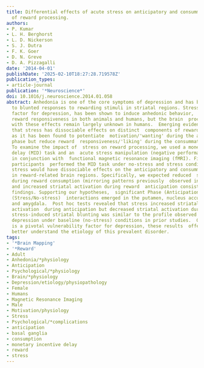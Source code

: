 ```yaml
---
title: Differential effects of acute stress on anticipatory and consummatory phases
  of reward processing.
authors:
- P. Kumar
- L. H. Berghorst
- L. D. Nickerson
- S. J. Dutra
- F. K. Goer
- D. N. Greve
- D. A. Pizzagalli
date: '2014-04-01'
publishDate: '2025-02-10T18:27:28.719578Z'
publication_types:
- article-journal
publication: '*Neuroscience*'
doi: 10.1016/j.neuroscience.2014.01.058
abstract: Anhedonia is one of the core symptoms of depression and has been linked
  to blunted responses to rewarding stimuli in striatal regions. Stress, a key  vulnerability
  factor for depression, has been shown to induce anhedonic behavior,  including reduced
  reward responsiveness in both animals and humans, but the brain  processes associated
  with these effects remain largely unknown in humans.  Emerging evidence suggests
  that stress has dissociable effects on distinct  components of reward processing,
  as it has been found to potentiate  motivation/'wanting' during the anticipatory
  phase but reduce reward  responsiveness/'liking' during the consummatory phase.
  To examine the impact of  stress on reward processing, we used a monetary incentive
  delay (MID) task and an  acute stress manipulation (negative performance feedback)
  in conjunction with  functional magnetic resonance imaging (fMRI). Fifteen healthy
  participants  performed the MID task under no-stress and stress conditions. We hypothesized  that
  stress would have dissociable effects on the anticipatory and consummatory  phases
  in reward-related brain regions. Specifically, we expected reduced  striatal responsiveness
  during reward consumption (mirroring patterns previously  observed in clinical depression)
  and increased striatal activation during reward  anticipation consistent with non-human
  findings. Supporting our hypotheses,  significant Phase (Anticipation/Consumption)×Stress
  (Stress/No-stress)  interactions emerged in the putamen, nucleus accumbens, caudate
  and amygdala.  Post hoc tests revealed that stress increased striatal and amygdalar
  activation  during anticipation but decreased striatal activation during consumption.  Importantly,
  stress-induced striatal blunting was similar to the profile observed  in clinical
  depression under baseline (no-stress) conditions in prior studies.  Given that stress
  is a pivotal vulnerability factor for depression, these results  offer insight to
  better understand the etiology of this prevalent disorder.
tags:
- '*Brain Mapping'
- '*Reward'
- Adult
- Anhedonia/*physiology
- Anticipation
- Psychological/*physiology
- Brain/*physiology
- Depression/etiology/physiopathology
- Female
- Humans
- Magnetic Resonance Imaging
- Male
- Motivation/physiology
- Stress
- Psychological/*complications
- anticipation
- basal ganglia
- consumption
- monetary incentive delay
- reward
- stress
---
```

